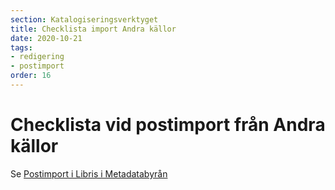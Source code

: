 ```yaml
---
section: Katalogiseringsverktyget
title: Checklista import Andra källor
date: 2020-10-21
tags:
- redigering
- postimport
order: 16
---
```



# Checklista vid postimport från Andra källor


Se [Postimport i Libris i Metadatabyrån](https://metadatabyran.kb.se/beskrivning/specialanvisningar/postimport-i-libris)
